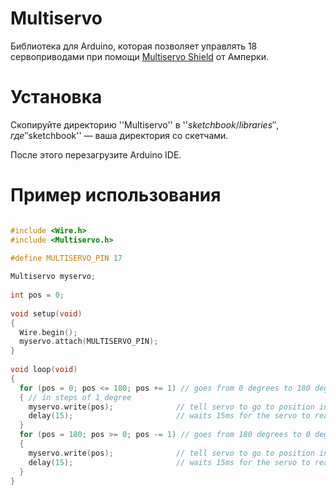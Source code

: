 Multiservo
==========

Библиотека для Arduino, которая позволяет управлять 18 сервоприводами при помощи [Multiservo Shield](http://amperka.ru/product/arduino-multiservo-shield)
от Амперки.

Установка
=========

Скопируйте директорию ''Multiservo'' в ''$sketchbook/libraries'', где ''$sketchbook'' — ваша директория со скетчами.

После этого перезагрузите Arduino IDE.

Пример использования
====================

```cpp

#include <Wire.h>
#include <Multiservo.h>

#define MULTISERVO_PIN 17
 
Multiservo myservo;
 
int pos = 0;  
 
void setup(void)
{
  Wire.begin();
  myservo.attach(MULTISERVO_PIN);
}
 
void loop(void)
{
  for (pos = 0; pos <= 180; pos += 1) // goes from 0 degrees to 180 degrees
  { // in steps of 1 degree
    myservo.write(pos);              // tell servo to go to position in variable 'pos'
    delay(15);                       // waits 15ms for the servo to reach the position
  }
  for (pos = 180; pos >= 0; pos -= 1) // goes from 180 degrees to 0 degrees
  {
    myservo.write(pos);              // tell servo to go to position in variable 'pos'
    delay(15);                       // waits 15ms for the servo to reach the position
  }
}
```
